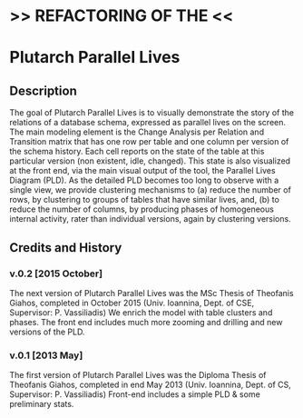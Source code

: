
# >> REFACTORING OF THE <<

# Plutarch Parallel Lives


## Description
The goal of Plutarch Parallel Lives is to visually demonstrate the story of the relations of a database schema, expressed as parallel lives on the screen.
The main modeling element is the Change Analysis per Relation and Transition matrix that has one row per table and one column per version of the schema history. Each cell reports on the state of the table at this particular version (non existent, idle, changed).
This state is also visualized at the front end, via the main visual output of the tool, the Parallel Lives Diagram (PLD).
As the detailed PLD becomes too long to observe with a single view, we provide clustering mechanisms to (a) reduce the number of rows, by clustering to groups of tables that have similar lives, and, (b) to reduce the number of columns, by producing phases of homogeneous internal activity, rater than individual versions, again by clustering versions.   


## Credits and History

### v.0.2 [2015 October]
The next version of Plutarch Parallel Lives was the MSc Thesis of Theofanis Giahos, completed in October 2015 (Univ. Ioannina, Dept. of CSE, Supervisor: P. Vassiliadis)
We enrich the model with table clusters and phases. The front end includes much more zooming and drilling and new versions of the PLD.

### v.0.1 [2013 May]
The first version of Plutarch Parallel Lives was the Diploma Thesis of Theofanis Giahos, completed in end May 2013 (Univ. Ioannina, Dept. of CS, Supervisor: P. Vassiliadis)
Front-end includes a simple PLD & some preliminary stats.